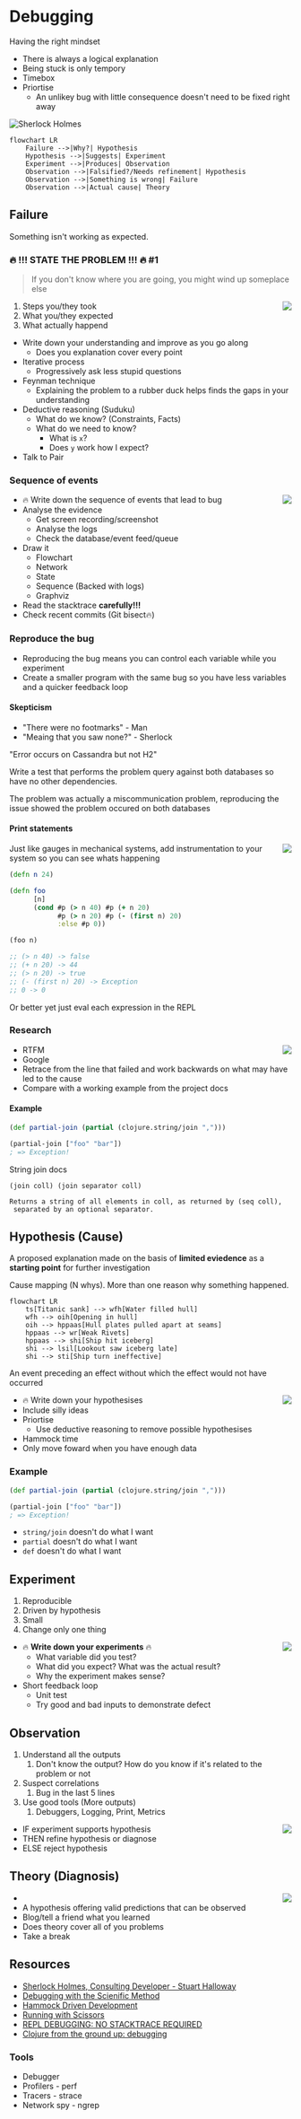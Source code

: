 # Debugging

Having the right mindset

* There is always a logical explanation
* Being stuck is only tempory
* Timebox
* Priortise
  * An unlikey bug with little consequence doesn't need to be fixed right away

![Sherlock Holmes](./resources/sherlock-holmes.png)

```mermaid
flowchart LR
    Failure -->|Why?| Hypothesis
    Hypothesis -->|Suggests| Experiment
    Experiment -->|Produces| Observation
    Observation -->|Falsified?/Needs refinement| Hypothesis
    Observation -->|Something is wrong| Failure
    Observation -->|Actual cause| Theory
```

## Failure

Something isn't working as expected.

### :fire: !!! __STATE THE PROBLEM__ !!! :fire: #1

> If you don't know where you are going, you might wind up someplace else

<img align="right" src="./resources/writing.png">

1. Steps you/they took
2. What you/they expected
3. What actually happend

* Write down your understanding and improve as you go along
  * Does you explanation cover every point
* Iterative process
  * Progressively ask less stupid questions
* Feynman technique
  * Explaining the problem to a rubber duck helps finds the gaps in your understanding
* Deductive reasoning (Suduku)
  * What do we know? (Constraints, Facts)
  * What do we need to know?
    * What is `x`?
    * Does `y` work how I expect?
* Talk to Pair

### Sequence of events

<img align="right" src="./resources/sequence.png">

* :fire: Write down the sequence of events that lead to bug
* Analyse the evidence
  * Get screen recording/screenshot
  * Analyse the logs
  * Check the database/event feed/queue
* Draw it
  * Flowchart
  * Network
  * State
  * Sequence (Backed with logs)
  * Graphviz
* Read the stacktrace __carefully!!!__
* Check recent commits (Git bisect:fire:)

### Reproduce the bug

* Reproducing the bug means you can control each variable while you experiment
* Create a smaller program with the same bug so you have less variables
and a quicker feedback loop

#### Skepticism

* "There were no footmarks" - Man
* "Meaing that you saw none?" - Sherlock

"Error occurs on Cassandra but not H2"

Write a test that performs the problem query against both databases so
have no other dependencies.

The problem was actually a miscommunication problem,
reproducing the issue showed the problem occured on both databases

#### Print statements

<img align="right" src="./resources/pressure.png">

Just like gauges in mechanical systems, add instrumentation to
your system so you can see whats happening

```clojure
(defn n 24)

(defn foo
      [n]
      (cond #p (> n 40) #p (+ n 20)
            #p (> n 20) #p (- (first n) 20)
            :else #p 0))

(foo n)

;; (> n 40) -> false
;; (+ n 20) -> 44
;; (> n 20) -> true
;; (- (first n) 20) -> Exception
;; 0 -> 0
```

Or better yet just eval each expression in the REPL

### Research

<img align="right" src="./resources/user-guide.png">

* RTFM
* Google
* Retrace from the line that failed and work backwards on what may have led
to the cause
* Compare with a working example from the project docs

#### Example

```clojure
(def partial-join (partial (clojure.string/join ",")))

(partial-join ["foo" "bar"])
; => Exception!
```

String join docs

```text
(join coll) (join separator coll)

Returns a string of all elements in coll, as returned by (seq coll),
 separated by an optional separator.
```

## Hypothesis (Cause)

A proposed explanation made on the basis of __limited eviedence__ as
a __starting point__ for further investigation

Cause mapping (N whys). More than one reason why something happened.

```mermaid
flowchart LR
    ts[Titanic sank] --> wfh[Water filled hull]
    wfh --> oih[Opening in hull]
    oih --> hppaas[Hull plates pulled apart at seams]
    hppaas --> wr[Weak Rivets]
    hppaas --> shi[Ship hit iceberg]
    shi --> lsil[Lookout saw iceberg late]
    shi --> sti[Ship turn ineffective]
```

An event preceding an effect without which the effect would not have occurred

<img align="right" src="./resources/think.png">

* :fire: Write down your hypothesises
* Include silly ideas
* Priortise
  * Use deductive reasoning to remove possible hypothesises
* Hammock time
* Only move foward when you have enough data

### Example

```clojure
(def partial-join (partial (clojure.string/join ",")))

(partial-join ["foo" "bar"])
; => Exception!
```

* `string/join` doesn't do what I want
* `partial` doesn't do what I want
* `def` doesn't do what I want

## Experiment

1. Reproducible
2. Driven by hypothesis
3. Small
4. Change only one thing

<img align="right" src="./resources/experiment.png">

* :fire: __Write down your experiments__ :fire:
  * What variable did you test?
  * What did you expect? What was the actual result?
  * Why the experiment makes sense?
* Short feedback loop
  * Unit test
  * Try good and bad inputs to demonstrate defect

## Observation

1. Understand all the outputs
   1. Don't know the output? How do you know if it's related to the problem or not
2. Suspect correlations
   1. Bug in the last 5 lines
3. Use good tools (More outputs)
   1. Debuggers, Logging, Print, Metrics

<img align="right" src="./resources/report.png">

* IF experiment supports hypothesis
* THEN refine hypothesis or diagnose
* ELSE reject hypothesis

## Theory (Diagnosis)

<img align="right" src="./resources/lightbulb.png">

*
* A hypothesis offering valid predictions that can be observed
* Blog/tell a friend what you learned
* Does theory cover all of you problems
* Take a break

## Resources

* [Sherlock Holmes, Consulting Developer - Stuart Halloway](https://www.youtube.com/watch?v=OUZZKtypink&ab_channel=ClojureTV)
* [Debugging with the Scienific Method](https://www.youtube.com/watch?v=FihU5JxmnBg&ab_channel=ClojureTV)
* [Hammock Driven Development](https://www.youtube.com/watch?v=f84n5oFoZBc&ab_channel=ClojureTV)
* [Running with Scissors](https://www.youtube.com/watch?v=Qx0-pViyIDU&ab_channel=StrangeLoopConference)
* [REPL DEBUGGING: NO STACKTRACE REQUIRED](http://blog.cognitect.com/blog/2017/6/5/repl-debugging-no-stacktrace-required)
* [Clojure from the ground up: debugging](https://aphyr.com/posts/319-clojure-from-the-ground-up-debugging)

### Tools

* Debugger
* Profilers - perf
* Tracers - strace
* Network spy - ngrep
